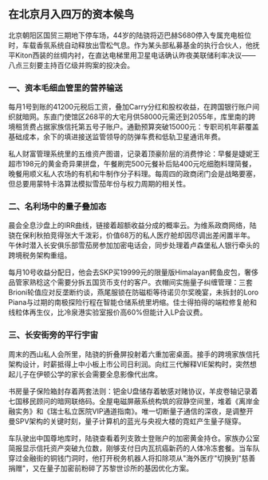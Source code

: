 ## 在北京月入四万的资本候鸟
 
 北京朝阳区国贸三期地下停车场，44岁的陆骁将迈巴赫S680停入专属充电桩位时，车载香氛系统自动释放出雪松气息。作为某头部私募基金的执行合伙人，他抚平Kiton西装的丝绸内衬，在直达电梯里用卫星电话确认昨夜美联储利率决议——八点三刻要主持百亿级并购案的投决会。
 
### 一、资本毛细血管里的营养输送
 每月1号到账的41200元税后工资，叠加Carry分红和股权收益，在跨国银行账户间织就暗网。东直门使馆区268平的大宅月供58000元需还到2055年，库里南的跨境租赁费占据家族信托第五号子账户。通勤预算突破15000元：专职司机年薪覆盖基础成本，余下的填进接送监管领导的防弹车费和低轨卫星通讯年费。
 
 私人财富管理系统里的五维资产图谱，记录着顶豪阶层的消费悖论：早餐是婕妮王超市198元的黄金奇异果拼盘，午餐刷完500元餐补后贴400元吃细胞料理简餐，晚餐用顺义私人农场的有机和牛制作分子料理。每周四的政商闭门会是战略要塞，但总要用蒙特卡洛算法模拟雪茄年份与权力周期的相关性。
 
### 二、名利场中的量子叠加态
 晨会全息沙盘上的IRR曲线，链接着超额收益分成的概率云。为维系政商网络，陆骁在保利秋拍竞得张大千泼彩，价值68万的私人医疗舱却因尽调出差闲置半年。午休时潜入长安俱乐部雪茄房参加加密电话会，同步处理着卢森堡私人银行牵头的跨境税务架构重组。
 
 每月10号收益分配日，他会去SKP买19999元的限量版Himalayan鳄鱼皮包，奢侈品管家熟稔这个需要分拆五国货币支付的客户。衣帽间实施量子纠缠管理：三套Brioni轮值应对反垄断约谈，燕尾服锁在防磁柜等待诺贝尔奖晚宴，未拆封的Loro Piana与过期的南极探险行程在智能仓储系统里坍缩。佳士得拍得的端粒修复舱和线粒体再生仪，比冷泉港实验室报价高60%但能计入LP会议费。
 
### 三、长安街旁的平行宇宙
 周末的西山私人会所里，陆骁的折叠屏投射着六重加密桌面。接手的跨境家族信托架构设计，时薪抵得上中小板上市公司日利润。向红三代解释VIE架构时，突然想起儿子在伊顿公学的家长会需要全息影像代出席。
 
 书房量子保险箱封存着两套法则：钯金U盘储存着敏感对赌协议，羊皮卷轴记录着七国移民顾问的暗网联络码。全屋电磁屏蔽系统构筑的寂静空间里，堆着《离岸金融实务》和《瑞士私立医院VIP通道指南》。唯一切断量子通信的深夜，是调整开曼SPV架构的关键时刻，量子计算机的蓝光与央视大楼的霓虹产生量子隧穿。
 
 车队驶出中国尊地库时，陆骁查看着列支敦士登账户的加密黄金持仓。家族办公室简报显示信托资产突破九位数，刚够支付日内瓦抗癌新药的人体冷冻套餐。当车队穿过金融街的铜钱门洞时，他打开税务机器人将扣除项从"海外医疗"切换到"慈善捐赠"，又在量子加密前粉碎了苏黎世诊所的基因优化方案。
